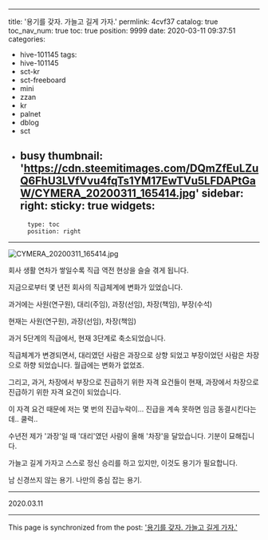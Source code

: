 
---
title: '용기를 갖자. 가늘고 길게 가자.'
permlink: 4cvf37
catalog: true
toc_nav_num: true
toc: true
position: 9999
date: 2020-03-11 09:37:51
categories:
- hive-101145
tags:
- hive-101145
- sct-kr
- sct-freeboard
- mini
- zzan
- kr
- palnet
- dblog
- sct
- busy
thumbnail: 'https://cdn.steemitimages.com/DQmZfEuLZuQ6FhU3LVfVvu4fqTs1YM17EwTVu5LFDAPtGaW/CYMERA_20200311_165414.jpg'
sidebar:
    right:
        sticky: true
widgets:
    -
        type: toc
        position: right
---


![CYMERA_20200311_165414.jpg](https://cdn.steemitimages.com/DQmZfEuLZuQ6FhU3LVfVvu4fqTs1YM17EwTVu5LFDAPtGaW/CYMERA_20200311_165414.jpg)

회사 생활 연차가 쌓일수록 직급 역전 현상을 슬슬 겪게 됩니다.

지금으로부터 몇 년전 회사의 직급체계에 변화가 있었습니다.

과거에는
사원(연구원), 대리(주임), 과장(선임), 차장(책임), 부장(수석)

현재는
사원(연구원), 과장(선임), 차장(책임)

과거 5단계의 직급에서, 현재 3단계로 축소되었습니다.

직급체계가 변경되면서, 
대리였던 사람은 과장으로 상향 되었고 
부장이었던 사람은 차장으로 하향 되었습니다.
월급에는 변화가 없었죠.

그리고,
과거, 차장에서 부장으로 진급하기 위한 자격 요건들이 
현재, 과장에서 차장으로 진급하기 위한 자격 요건이 되었습니다.

이 자격 요건 때문에 저는 몇 번의 진급누락이...
진급을 계속 못하면 임금 동결시킨다는데.. 
쿨럭..

수년전 제가 '과장'일 때 '대리'였던 사람이 올해 '차장'을 달았습니다.
기분이 묘해집니다.

가늘고 길게 가자고 스스로 정신 승리를 하고 있지만, 이것도 용기가 필요합니다.

남 신경쓰지 않는 용기. 
나만의 중심 잡는 용기.

***

2020.03.11

- - -

This page is synchronized from the post: ['용기를 갖자. 가늘고 길게 가자.'](https://steemit.com/@lucky2015/4cvf37)
